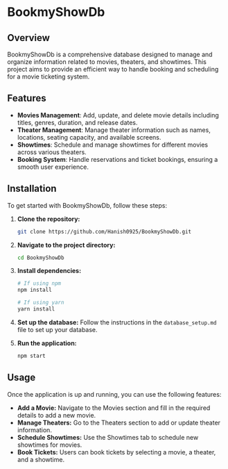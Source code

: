 # BookmyShowDb

## Overview
BookmyShowDb is a comprehensive database designed to manage and organize information related to movies, theaters, and showtimes. This project aims to provide an efficient way to handle booking and scheduling for a movie ticketing system.

## Features
- **Movies Management**: Add, update, and delete movie details including titles, genres, duration, and release dates.
- **Theater Management**: Manage theater information such as names, locations, seating capacity, and available screens.
- **Showtimes**: Schedule and manage showtimes for different movies across various theaters.
- **Booking System**: Handle reservations and ticket bookings, ensuring a smooth user experience.

## Installation
To get started with BookmyShowDb, follow these steps:

1. **Clone the repository:**
   ```bash
   git clone https://github.com/Hanish0925/BookmyShowDb.git

2. **Navigate to the project directory:**
   ```bash
   cd BookmyShowDb
   
3. **Install dependencies:**
   ```bash
   # If using npm
   npm install

   # If using yarn
   yarn install
   
4. **Set up the database:**
   Follow the instructions in the `database_setup.md` file to set up your database.
   
5. **Run the application:**
   ```bash
   npm start

## Usage
Once the application is up and running, you can use the following features:

- **Add a Movie:** Navigate to the Movies section and fill in the required details to add a new movie.
- **Manage Theaters:** Go to the Theaters section to add or update theater information.
- **Schedule Showtimes:** Use the Showtimes tab to schedule new showtimes for movies.
- **Book Tickets:** Users can book tickets by selecting a movie, a theater, and a showtime.

